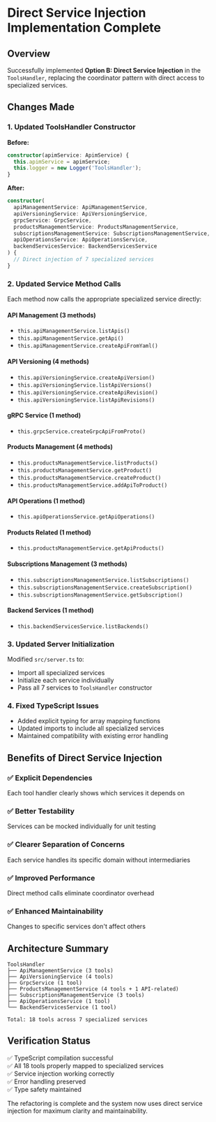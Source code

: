 # Direct Service Injection Implementation Complete

## Overview
Successfully implemented **Option B: Direct Service Injection** in the `ToolsHandler`, replacing the coordinator pattern with direct access to specialized services.

## Changes Made

### 1. Updated ToolsHandler Constructor
**Before:**
```typescript
constructor(apimService: ApimService) {
  this.apimService = apimService;
  this.logger = new Logger('ToolsHandler');
}
```

**After:**
```typescript
constructor(
  apiManagementService: ApiManagementService,
  apiVersioningService: ApiVersioningService,
  grpcService: GrpcService,
  productsManagementService: ProductsManagementService,
  subscriptionsManagementService: SubscriptionsManagementService,
  apiOperationsService: ApiOperationsService,
  backendServicesService: BackendServicesService
) {
  // Direct injection of 7 specialized services
}
```

### 2. Updated Service Method Calls
Each method now calls the appropriate specialized service directly:

#### API Management (3 methods)
- `this.apiManagementService.listApis()`
- `this.apiManagementService.getApi()`
- `this.apiManagementService.createApiFromYaml()`

#### API Versioning (4 methods)
- `this.apiVersioningService.createApiVersion()`
- `this.apiVersioningService.listApiVersions()`
- `this.apiVersioningService.createApiRevision()`
- `this.apiVersioningService.listApiRevisions()`

#### gRPC Service (1 method)
- `this.grpcService.createGrpcApiFromProto()`

#### Products Management (4 methods)
- `this.productsManagementService.listProducts()`
- `this.productsManagementService.getProduct()`
- `this.productsManagementService.createProduct()`
- `this.productsManagementService.addApiToProduct()`

#### API Operations (1 method)
- `this.apiOperationsService.getApiOperations()`

#### Products Related (1 method)
- `this.productsManagementService.getApiProducts()`

#### Subscriptions Management (3 methods)
- `this.subscriptionsManagementService.listSubscriptions()`
- `this.subscriptionsManagementService.createSubscription()`
- `this.subscriptionsManagementService.getSubscription()`

#### Backend Services (1 method)
- `this.backendServicesService.listBackends()`

### 3. Updated Server Initialization
Modified `src/server.ts` to:
- Import all specialized services
- Initialize each service individually
- Pass all 7 services to `ToolsHandler` constructor

### 4. Fixed TypeScript Issues
- Added explicit typing for array mapping functions
- Updated imports to include all specialized services
- Maintained compatibility with existing error handling

## Benefits of Direct Service Injection

### ✅ **Explicit Dependencies**
Each tool handler clearly shows which services it depends on

### ✅ **Better Testability**
Services can be mocked individually for unit testing

### ✅ **Clearer Separation of Concerns**
Each service handles its specific domain without intermediaries

### ✅ **Improved Performance**
Direct method calls eliminate coordinator overhead

### ✅ **Enhanced Maintainability**
Changes to specific services don't affect others

## Architecture Summary

```
ToolsHandler
├── ApiManagementService (3 tools)
├── ApiVersioningService (4 tools)
├── GrpcService (1 tool)
├── ProductsManagementService (4 tools + 1 API-related)
├── SubscriptionsManagementService (3 tools)
├── ApiOperationsService (1 tool)
└── BackendServicesService (1 tool)

Total: 18 tools across 7 specialized services
```

## Verification Status
✅ TypeScript compilation successful  
✅ All 18 tools properly mapped to specialized services  
✅ Service injection working correctly  
✅ Error handling preserved  
✅ Type safety maintained

The refactoring is complete and the system now uses direct service injection for maximum clarity and maintainability.